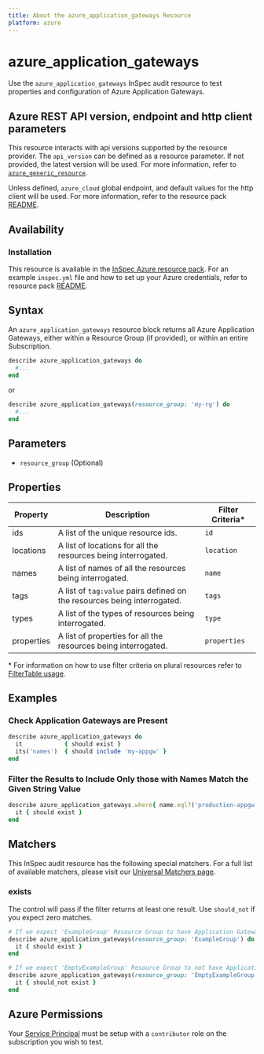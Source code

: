 ```yaml
---
title: About the azure_application_gateways Resource
platform: azure
---
```


# azure_application_gateways

Use the `azure_application_gateways` InSpec audit resource to test properties and configuration of Azure Application Gateways.

## Azure REST API version, endpoint and http client parameters

This resource interacts with api versions supported by the resource provider.
The `api_version` can be defined as a resource parameter.
If not provided, the latest version will be used.
For more information, refer to [`azure_generic_resource`](azure_generic_resource.md).

Unless defined, `azure_cloud` global endpoint, and default values for the http client will be used.
For more information, refer to the resource pack [README](../../README.md). 

## Availability

### Installation

This resource is available in the [InSpec Azure resource pack](https://github.com/inspec/inspec-azure). 
For an example `inspec.yml` file and how to set up your Azure credentials, refer to resource pack [README](../../README.md#Service-Principal).

## Syntax

An `azure_application_gateways` resource block returns all Azure Application Gateways, either within a Resource Group (if provided), or within an entire Subscription.
```ruby
describe azure_application_gateways do
  #...
end
```
or
```ruby
describe azure_application_gateways(resource_group: 'my-rg') do
  #...
end
```
## Parameters

- `resource_group` (Optional)

## Properties

|Property       | Description                                                                          | Filter Criteria<superscript>*</superscript> |
|---------------|--------------------------------------------------------------------------------------|-----------------|
| ids           | A list of the unique resource ids.                                                   | `id`            |
| locations     | A list of locations for all the resources being interrogated.                        | `location`      |
| names         | A list of names of all the resources being interrogated.                             | `name`          |
| tags          | A list of `tag:value` pairs defined on the resources being interrogated.             | `tags`          |
| types         | A list of the types of resources being interrogated.                                 | `type`          |
| properties    | A list of properties for all the resources being interrogated.                       | `properties`    |

<superscript>*</superscript> For information on how to use filter criteria on plural resources refer to [FilterTable usage](https://github.com/inspec/inspec/blob/master/dev-docs/filtertable-usage.md).

## Examples

### Check Application Gateways are Present
```ruby
describe azure_application_gateways do
  it            { should exist }
  its('names')  { should include 'my-appgw' }
end
```
### Filter the Results to Include Only those with Names Match the Given String Value
```ruby
describe azure_application_gateways.where{ name.eql?('production-appgw-01') } do
  it { should exist }
end
```
## Matchers

This InSpec audit resource has the following special matchers. For a full list of available matchers, please visit our [Universal Matchers page](https://www.inspec.io/docs/reference/matchers/).

### exists

The control will pass if the filter returns at least one result. Use `should_not` if you expect zero matches.
```ruby
# If we expect 'ExampleGroup' Resource Group to have Application Gateways
describe azure_application_gateways(resource_group: 'ExampleGroup') do
  it { should exist }
end

# If we expect 'EmptyExampleGroup' Resource Group to not have Application Gateways
describe azure_application_gateways(resource_group: 'EmptyExampleGroup') do
  it { should_not exist }
end
```
## Azure Permissions

Your [Service Principal](https://docs.microsoft.com/en-us/azure/azure-resource-manager/resource-group-create-service-principal-portal) must be setup with a `contributor` role on the subscription you wish to test.
